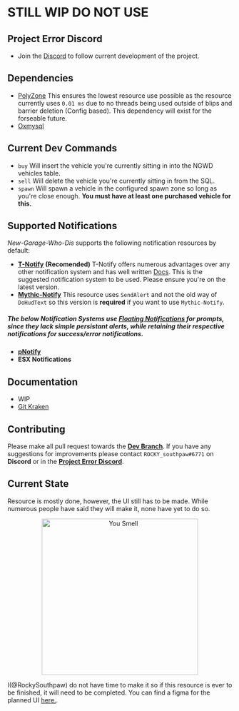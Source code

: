 # STILL WIP DO NOT USE

## Project Error Discord
- Join the [Discord](https://discord.gg/HYwBjTbAY5) to follow current development of the project.

## Dependencies
- [PolyZone](https://github.com/mkafrin/PolyZone) This ensures the lowest resource use possible as the resource currently uses `0.01 ms` due to no threads being used outside of blips and barrier deletion (Config based). This dependency will exist for the forseable future.
- [Oxmysql](https://github.com/overextended/oxmysql)

## Current Dev Commands
- `buy` Will insert the vehicle you're currently sitting in into the NGWD vehicles table.
- `sell` Will delete the vehicle you're currently sitting in from the SQL.
- `spawn` Will spawn a vehicle in the configured spawn zone so long as you're close enough. **You must have at least one purchased vehicle for this.**

## Supported Notifications
*New-Garage-Who-Dis* supports the following notification resources by default:
- [**T-Notify**](https://github.com/TasoOneAsia/t-notify) **(Recomended)** T-Notify offers numerous advantages over any other notification system and has well written [Docs](https://docs.tasoagc.dev/#/). This is the suggested notification system to be used. Please ensure you're on the latest version.
- [**Mythic-Notify**](https://github.com/FlawwsX/mythic_notify) This resource uses `SendAlert` and not the old way of `DoHudText` so this version is **required** if you want to use `Mythic-Notify`.

##### The below Notification Systems use [Floating Notifications](https://i.imgur.com/ZcDa6KV.jpg) for prompts, since they lack simple persistant alerts, while retaining their respective notifications for success/error notifications.
- [**pNotify**](https://forum.cfx.re/t/release-pnotify-in-game-js-notifications-using-noty/20659) 
- **ESX Notifications**

## Documentation
- WIP
- [Git Kraken](https://app.gitkraken.com/glo/board/YEU_GRdxdwARhoP7)

## Contributing
Please make all pull request towards the [**Dev Branch**](https://github.com/project-error/new-garage-who-dis/tree/dev). If you have any suggestions for improvements please contact `ROCKY_southpaw#6771` on **Discord** or in the [**Project Error Discord**](https://discord.gg/HYwBjTbAY5).

## Current State
Resource is mostly done, however, the UI still has to be made. While numerous people have said they will make it, none have yet to do so. 
<p align="center">
  <img src="https://media4.giphy.com/media/xUySTNfFds1K3phXmo/giphy.gif" width="350" title="You Smell">
</p>

I(@RockySouthpaw) do not have time to make it so if this resource is ever to be finished, it will need to be completed. You can find a figma for the planned UI [here.](https://www.figma.com/file/CdIKuIvXXtVSkFoG59q4Vv/NGWD-Menu-Mockup?node-id=0%3A1).


